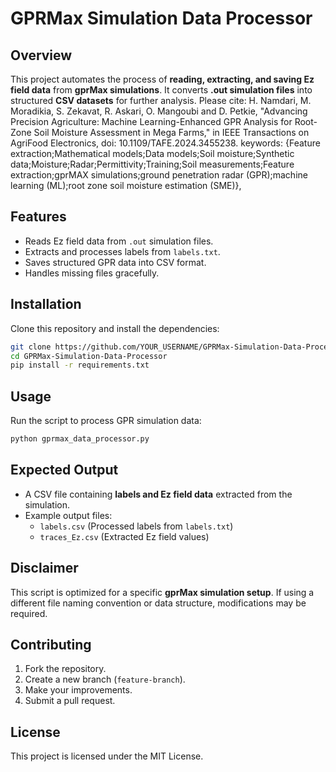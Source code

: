 # GPRMax Simulation Data Processor

## Overview
This project automates the process of **reading, extracting, and saving Ez field data** from **gprMax simulations**. It converts **.out simulation files** into structured **CSV datasets** for further analysis.
Please cite: H. Namdari, M. Moradikia, S. Zekavat, R. Askari, O. Mangoubi and D. Petkie, "Advancing Precision Agriculture: Machine Learning-Enhanced GPR Analysis for Root-Zone Soil Moisture Assessment in Mega Farms," in IEEE Transactions on AgriFood Electronics, doi: 10.1109/TAFE.2024.3455238.
keywords: {Feature extraction;Mathematical models;Data models;Soil moisture;Synthetic data;Moisture;Radar;Permittivity;Training;Soil measurements;Feature extraction;gprMAX simulations;ground penetration radar (GPR);machine learning (ML);root zone soil moisture estimation (SME)},


## Features
- Reads Ez field data from `.out` simulation files.
- Extracts and processes labels from `labels.txt`.
- Saves structured GPR data into CSV format.
- Handles missing files gracefully.

## Installation
Clone this repository and install the dependencies:
```bash
git clone https://github.com/YOUR_USERNAME/GPRMax-Simulation-Data-Processor.git
cd GPRMax-Simulation-Data-Processor
pip install -r requirements.txt
```

## Usage
Run the script to process GPR simulation data:
```bash
python gprmax_data_processor.py
```

## Expected Output
- A CSV file containing **labels and Ez field data** extracted from the simulation.
- Example output files:
  - `labels.csv` (Processed labels from `labels.txt`)
  - `traces_Ez.csv` (Extracted Ez field values)

## Disclaimer
This script is optimized for a specific **gprMax simulation setup**. If using a different file naming convention or data structure, modifications may be required.

## Contributing
1. Fork the repository.
2. Create a new branch (`feature-branch`).
3. Make your improvements.
4. Submit a pull request.

## License
This project is licensed under the MIT License.
